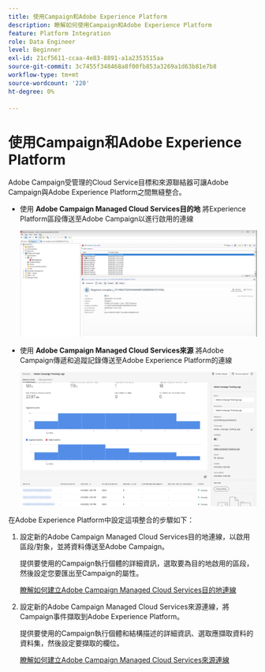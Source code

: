 ```yaml
---
title: 使用Campaign和Adobe Experience Platform
description: 瞭解如何使用Campaign和Adobe Experience Platform
feature: Platform Integration
role: Data Engineer
level: Beginner
exl-id: 21cf5611-ccaa-4e83-8891-a1a2353515aa
source-git-commit: 3c7455f348468a8f00fb853a3269a1d63b81e7b8
workflow-type: tm+mt
source-wordcount: '220'
ht-degree: 0%

---
```


# 使用Campaign和Adobe Experience Platform

Adobe Campaign受管理的Cloud Service目標和來源聯結器可讓Adobe Campaign與Adobe Experience Platform之間無縫整合。

* 使用 **Adobe Campaign Managed Cloud Services目的地** 將Experience Platform區段傳送至Adobe Campaign以進行啟用的連線

   ![](assets/aep-destination.png)

* 使用 **Adobe Campaign Managed Cloud Services來源** 將Adobe Campaign傳遞和追蹤記錄傳送至Adobe Experience Platform的連線

   ![](assets/aep-logs.png)

在Adobe Experience Platform中設定這項整合的步驟如下：

1. 設定新的Adobe Campaign Managed Cloud Services目的地連線，以啟用區段/對象，並將資料傳送至Adobe Campaign。

   提供要使用的Campaign執行個體的詳細資訊，選取要為目的地啟用的區段，然後設定您要匯出至Campaign的屬性。

   [瞭解如何建立Adobe Campaign Managed Cloud Services目的地連線](https://www.adobe.com/go/destinations-adobe-campaign-managed-cloud-services-en)

1. 設定新的Adobe Campaign Managed Cloud Services來源連線，將Campaign事件擷取到Adobe Experience Platform。

   提供要使用的Campaign執行個體和結構描述的詳細資訊、選取應擷取資料的資料集，然後設定要擷取的欄位。

   [瞭解如何建立Adobe Campaign Managed Cloud Services來源連線](https://www.adobe.com/go/sources-campaign-ui-en)
